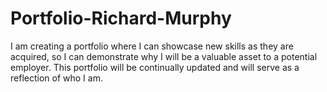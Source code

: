 # Portfolio-Richard-Murphy

I am creating a portfolio where I can showcase new skills as they are acquired, so I can demonstrate why I will be a valuable asset to a potential employer. This portfolio will be continually updated and will serve as a reflection of who I am.
